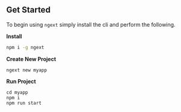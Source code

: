 ## Get Started

To begin using `ngext` simply install the cli and perform the following.

**Install**
``` sh
npm i -g ngext
```
**Create New Project**
```
ngext new myapp
```
**Run Project**
```
cd myapp
npm i
npm run start
```
